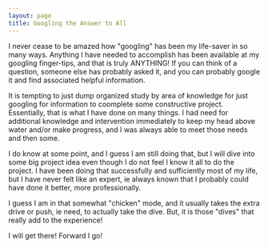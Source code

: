 ```yaml
---
layout: page
title: Googling the Answer to All
---
```


I never cease to be amazed how "googling" has been my life-saver in so many ways. Anything I have needed to accomplish has been available 
at my googling finger-tips, and that is truly ANYTHING! If you can think of a question, someone else has probably asked it, and you can 
probably google it and find associated helpful information.

It is tempting to just dump organized study by area of knowledge for just googling for information to coomplete some constructive project.
Essentially, that is what I have done on many things. I had need for additional knowledge and intervention immediately to keep my head 
above water and/or make progress, and I was always able to meet those needs and then some. 

I do know at some point, and I guess I am still doing that, but I will dive into some big project idea even though I do not feel I 
know it all to do the project. I have been doing that successfully and sufficiently most of my life, but I have never felt like an 
expert, ie always known that I probably could have done it better, more professionally.

I guess I am in that somewhat "chicken" mode, and it usually takes the extra drive or push, ie need, to actually take the dive. But, 
it is those "dives" that really add to the experience! 

I will get there! Forward I go!
